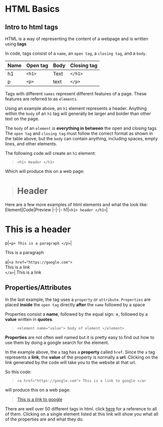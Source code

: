 # HTML Basics

<h2>Intro to html tags</h2>

HTML is a way of representing the content of a webpage and is written using  **tags**

In code, tags consist of a `name`, an `open tag`, a `closing tag`,  and a `body`.

Name|Open tag|Body|Closing tag
|-|-|-|-
h1|`<h1>`|Text|`</h1>`
p|`<p>`|text|`</p>`

Tags with different `names` represent different features of a page. 
These features are referred to as `elements`. 

Using an example above, an `h1` element represents a header. 
Anything within the `body` of an `h1` tag will generally be larger and bolder than other text on the page.

The `body` of an `element` is **everything in between** the open and closing tags 
The `open tag` and `closing tag` must follow the correct format as shown in the table above, but the `body` can contain anything, including spaces, empty lines, and other elements.

The following code will create an `h1` element:
> `<h1> Header </h1>`

Which will produce this on a web page:
> <h1> Header </h1>

Here are a few more examples of html elements and what the look like:
Element|Code|Preview
|-|-|-
h1|`<h1> header </h1>`|<h1> This is a header </h1>
p|`<p> This is a paragraph </p>`|<p> This is a paragraph </p>
a|`<a href="https://google.com">` <br/> This is a link <br/>`</a>`|<a> This is a link </a>

<h2>Properties/Attributes</h2>

In the last example, the tag uses a `property` or `attribute`. 
`Properties` are placed **inside** the `open tag` directly **after** the `name` followed by a space

Properties consist a **name**, followed by the equal sign: **=**, followed by a **value** written in **quotes**. 
> `<element name="value"> body of element </element>`

**Properties** are not often well named but it is pretty easy to find out how to use them by doing a google search for the element. 

In the example above, the `a` tag has a **property** called `href`. Since the `a` tag represents a **link**, the **value** of the property is normally a **url**.  Clicking on the link generated by the code will take you to the website at that url. 

So this code: 
>`<a href="https://google.com"> This is a link to google </a>`

will produce this on a web page: 
><a href="https://google.com"> This is a link to google </a>

There are well over 50 different tags in html. click [here](https://developer.mozilla.org/en-US/docs/Web/HTML/Element) for a reference to all of them. Clicking on a single element listed at this link will show you what all of the properties are and what they do. 